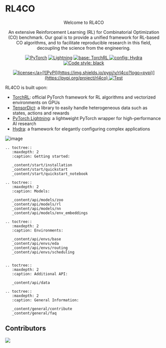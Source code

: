 # RL4CO

<div align="center">
<p id="mainpage-title">Welcome to RL4CO</p>

An extensive Reinforcement Learning (RL) for Combinatorial Optimization (CO) benchmark. Our goal is to provide a unified framework for RL-based CO algorithms, and to facilitate reproducible research in this field, decoupling the science from the engineering.

<a href="https://pytorch.org/get-started/locally/"><img class="badge-tag" alt="PyTorch" src="https://img.shields.io/badge/PyTorch-ee4c2c?logo=pytorch&logoColor=white"></a>
<a href="https://pytorchlightning.ai/"><img alt="Lightning" src="https://img.shields.io/badge/-Lightning-792ee5?logo=pytorchlightning&logoColor=white"></a>
<a href="https://github.com/pytorch/rl"><img alt="base: TorchRL" src="https://img.shields.io/badge/base-TorchRL-red">
<a href="https://hydra.cc/"><img alt="config: Hydra" src="https://img.shields.io/badge/config-Hydra-89b8cd"></a> [![Code style: black](https://img.shields.io/badge/code%20style-black-000000.svg)](https://github.com/psf/black)

<a href="https://github.com/kaist-silab/rl4co/blob/main/LICENSE">![license](https://img.shields.io/badge/license-Apache%202.0-green.svg?)</a>[![PyPI](https://img.shields.io/pypi/v/rl4co?logo=pypi)](https://pypi.org/project/rl4co)
[![Test](https://github.com/kaist-silab/rl4co/actions/workflows/tests.yml/badge.svg)](https://github.com/kaist-silab/rl4co/actions/workflows/tests.yml)

</div>


RL4CO is built upon:
- [TorchRL](https://github.com/pytorch/rl): official PyTorch framework for RL algorithms and vectorized environments on GPUs
- [TensorDict](https://github.com/pytorch-labs/tensordict): a library to easily handle heterogeneous data such as states, actions and rewards
- [PyTorch Lightning](https://github.com/Lightning-AI/lightning): a lightweight PyTorch wrapper for high-performance AI research
- [Hydra](https://github.com/facebookresearch/hydra): a framework for elegantly configuring complex applications

<img class="full-img" alt="image" src="https://github.com/kaist-silab/rl4co/assets/48984123/0db4efdd-1c93-4991-8f09-f3c6c1f35d60">

```{eval-rst}
.. toctree::
   :maxdepth: 2
   :caption: Getting started:

   _content/start/installation
   _content/start/quickstart
   _content/start/quickstart_notebook

.. toctree::
   :maxdepth: 2
   :caption: Models:

   _content/api/models/zoo
   _content/api/models/rl
   _content/api/models/nn
   _content/api/models/env_embeddings

.. toctree::
   :maxdepth: 2
   :caption: Environments:

   _content/api/envs/base
   _content/api/envs/eda
   _content/api/envs/routing
   _content/api/envs/scheduling


.. toctree::
   :maxdepth: 2
   :caption: Additional API:

   _content/api/data

.. toctree::
   :maxdepth: 2
   :caption: General Information:

   _content/general/contribute
   _content/general/faq
```


## Contributors
<a href="https://github.com/kaist-silab/rl4co/graphs/contributors">
  <img src="https://contrib.rocks/image?repo=kaist-silab/rl4co" />
</a>